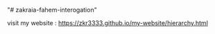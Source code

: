 "# zakraia-fahem-interogation" 

visit my website : https://zkr3333.github.io/my-website/hierarchy.html
